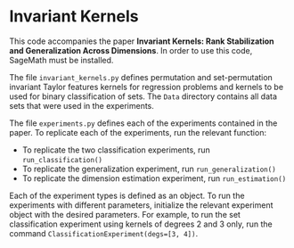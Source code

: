 # Invariant Kernels

This code accompanies the paper **Invariant Kernels: Rank Stabilization and Generalization Across Dimensions**. In order to use this code, SageMath must be installed.

The file `invariant_kernels.py` defines permutation and set-permutation invariant Taylor features kernels for regression problems and kernels to be used for binary classification of sets. The `Data` directory contains all data sets that were used in the experiments.

The file `experiments.py` defines each of the experiments contained in the paper. To replicate each of the experiments, run the relevant function:

- To replicate the two classification experiments, run `run_classification()`
- To replicate the generalization experiment, run `run_generalization()`
- To replicate the dimension estimation experiment, run `run_estimation()`

Each of the experiment types is defined as an object. To run the experiments with different parameters, initialize the relevant experiment object with the desired parameters. For example, to run the set classification experiment using kernels of degrees 2 and 3 only, run the command `ClassificationExperiment(degs=[3, 4])`.
